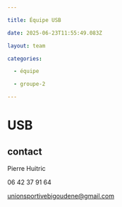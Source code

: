 ```yaml
---

title: Équipe USB

date: 2025-06-23T11:55:49.083Z

layout: team

categories:

  - équipe

  - groupe-2

---
```


# USB



## contact 

Pierre Huitric 

06 42 37 91 64

unionsportivebigoudene@gmail.com

